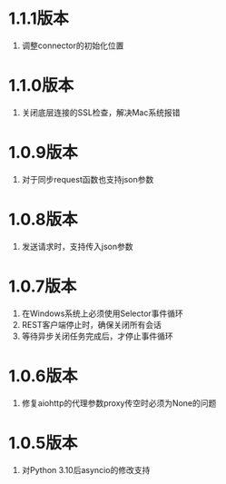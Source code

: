 # 1.1.1版本

1. 调整connector的初始化位置

# 1.1.0版本

1. 关闭底层连接的SSL检查，解决Mac系统报错

# 1.0.9版本

1. 对于同步request函数也支持json参数

# 1.0.8版本

1. 发送请求时，支持传入json参数

# 1.0.7版本

1. 在Windows系统上必须使用Selector事件循环
2. REST客户端停止时，确保关闭所有会话
3. 等待异步关闭任务完成后，才停止事件循环

# 1.0.6版本

1. 修复aiohttp的代理参数proxy传空时必须为None的问题

# 1.0.5版本

1. 对Python 3.10后asyncio的修改支持
